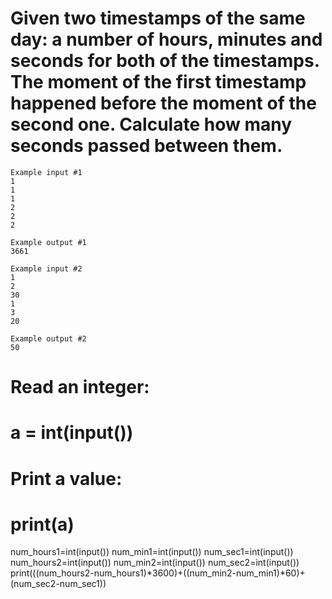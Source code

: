 # Given two timestamps of the same day: a number of hours, minutes and seconds for both of the timestamps. The moment of the first timestamp happened before the moment of the second one. Calculate how many seconds passed between them.

```
Example input #1
1
1
1
2
2
2

Example output #1
3661

Example input #2
1
2
30
1
3
20

Example output #2
50
```
# Read an integer:
# a = int(input())
# Print a value:
# print(a)
num_hours1=int(input())
num_min1=int(input())
num_sec1=int(input())
num_hours2=int(input())
num_min2=int(input())
num_sec2=int(input())
print(((num_hours2-num_hours1)*3600)+((num_min2-num_min1)*60)+(num_sec2-num_sec1))
